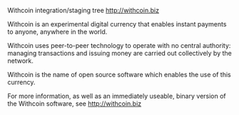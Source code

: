 Withcoin integration/staging tree
http://withcoin.biz

Withcoin is an experimental digital currency that enables instant payments to anyone, anywhere in the world.

Withcoin uses peer-to-peer technology to operate with no central authority: managing transactions and issuing money are carried out collectively by the network. 

Withcoin  is the name of open source software which enables the use of this currency.

For more information, as well as an immediately useable, binary version of the Withcoin software, see http://withcoin.biz